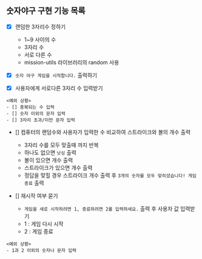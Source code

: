 ## 숫자야구 구현 기능 목록
- [x] 랜덤한 3자리수 정하기
  - 1~9 사이의 수
  - 3자리 수
  - 서로 다른 수
  - mission-utils 라이브러리의 random 사용

- [x] `숫자 야구 게임을 시작합니다.` 출력하기

- [x] 사용자에게 서로다른 3자리 수 입력받기
```
<예외 상황>
- [] 중복되는 수 입력
- [] 숫자 이외의 문자 입력
- [] 3자리 초과/미만 문자 입력
```

- [] 컴퓨터의 랜덤수와 사용자가 입력한 수 비교하여 스트라이크와 볼의 개수 출력
  - 3자리 수를 모두 맞출때 까지 반복
  - 하나도 없으면 `낫싱` 출력
  - 볼이 있으면 개수 출력
  - 스트라이크가 있으면 개수 출력
  - 정답을 맞힐 경우 스트라이크 개수 출력 후 `3개의 숫자를 모두 맞히셨습니다! 게임 종료` 출력

- [] 재시작 여부 묻기
  - `게임을 새로 시작하려면 1, 종료하려면 2를 입력하세요.` 출력 후 사용자 값 입력받기
  - 1 : 게임 다시 시작
  - 2 : 게임 종료
```
<예외 상황>
- 1과 2 이외의 숫자나 문자 입력
```
